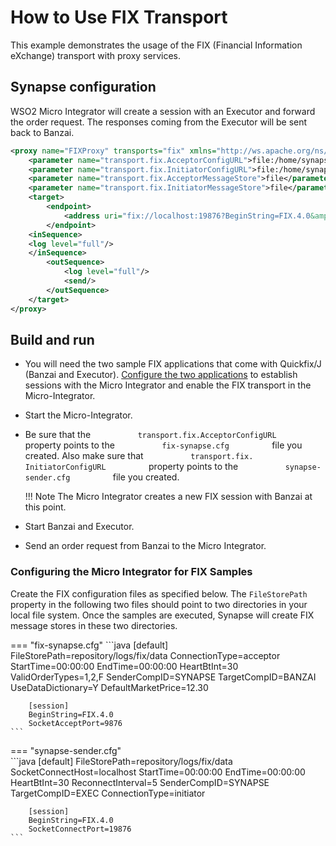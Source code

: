 # How to Use FIX Transport

This example demonstrates the usage of the FIX (Financial Information eXchange) transport with proxy services.

## Synapse configuration

WSO2 Micro Integrator will create a session with an Executor and forward the order request. The responses coming from the Executor will be sent back to
Banzai.

```xml
<proxy name="FIXProxy" transports="fix" xmlns="http://ws.apache.org/ns/synapse">
    <parameter name="transport.fix.AcceptorConfigURL">file:/home/synapse_user/fix-config/fix-synapse.cfg</parameter>
    <parameter name="transport.fix.InitiatorConfigURL">file:/home/synapse_user/fix-config/synapse-sender.cfg</parameter>
    <parameter name="transport.fix.AcceptorMessageStore">file</parameter>
    <parameter name="transport.fix.InitiatorMessageStore">file</parameter>
    <target>
        <endpoint>
            <address uri="fix://localhost:19876?BeginString=FIX.4.0&amp;SenderCompID=SYNAPSE&amp;TargetCompID=EXEC"/>
        </endpoint>
    <inSequence>
    <log level="full"/>
    </inSequence>
        <outSequence>
            <log level="full"/>
            <send/>
        </outSequence>
    </target>
</proxy>
```

## Build and run

-   You will need the two sample FIX applications that come with
    Quickfix/J (Banzai and Executor). [Configure the two applications]({{base_path}}/install-and-setup/setup/transport-configurations/configuring-transports/#configuring-the-fix-transport) to
    establish sessions with the Micro Integrator and enable the FIX transport in the Micro-Integrator.
-   Start the Micro-Integrator.
-   Be sure that the
    `           transport.fix.AcceptorConfigURL          ` property
    points to the `           fix-synapse.cfg          ` file you
    created. Also make sure that
    `           transport.fix. InitiatorConfigURL          ` property
    points to the `           synapse-sender.cfg          ` file you
    created.

    !!! Note
        The Micro Integrator creates a new FIX session with Banzai at this point.
        
-   Start Banzai and Executor.
-   Send an order request from Banzai to the Micro Integrator.

### Configuring the Micro Integrator for FIX Samples

Create the FIX configuration files as specified below. The `FileStorePath` property in the following two files should point to two directories in your local file system. Once the samples are executed, Synapse will create FIX message stores in these two directories.

=== "fix-synapse.cfg"
    ```java
    [default]
        FileStorePath=repository/logs/fix/data
        ConnectionType=acceptor
        StartTime=00:00:00
        EndTime=00:00:00
        HeartBtInt=30
        ValidOrderTypes=1,2,F
        SenderCompID=SYNAPSE
        TargetCompID=BANZAI
        UseDataDictionary=Y
        DefaultMarketPrice=12.30
    
        [session]
        BeginString=FIX.4.0
        SocketAcceptPort=9876
    ```
=== "synapse-sender.cfg"    
    ```java 
    [default]
        FileStorePath=repository/logs/fix/data
        SocketConnectHost=localhost
        StartTime=00:00:00
        EndTime=00:00:00
        HeartBtInt=30
        ReconnectInterval=5
        SenderCompID=SYNAPSE
        TargetCompID=EXEC
        ConnectionType=initiator
    
        [session]
        BeginString=FIX.4.0
        SocketConnectPort=19876
    ```
    